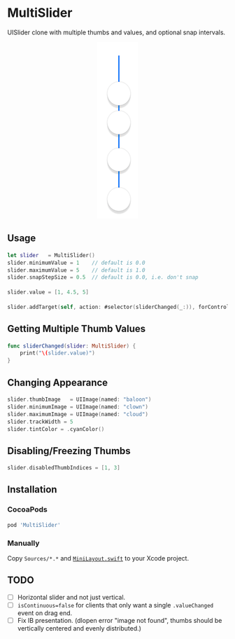 # MultiSlider
UISlider clone with multiple thumbs and values, and optional snap intervals.

<p align="center">
<img src="Screenshots/MultiSlider.png">
</p>

## Usage

```swift
let slider   = MultiSlider()
slider.minimumValue = 1    // default is 0.0
slider.maximumValue = 5    // default is 1.0
slider.snapStepSize = 0.5  // default is 0.0, i.e. don't snap

slider.value = [1, 4.5, 5]

slider.addTarget(self, action: #selector(sliderChanged(_:)), forControlEvents: .ValueChanged)
```

## Getting Multiple Thumb Values

```swift
func sliderChanged(slider: MultiSlider) {
    print("\(slider.value)")
}
```

## Changing Appearance

```swift
slider.thumbImage   = UIImage(named: "baloon")
slider.minimumImage = UIImage(named: "clown")
slider.maximumImage = UIImage(named: "cloud")
slider.trackWidth = 5
slider.tintColor = .cyanColor()
```

## Disabling/Freezing Thumbs

```swift
slider.disabledThumbIndices = [1, 3]
```

## Installation

### CocoaPods

```ruby
pod 'MultiSlider'
```

### Manually

Copy `Sources/*.*` and [`MiniLayout.swift`](https://github.com/yonat/MiniLayout) to your Xcode project.

## TODO

- [ ] Horizontal slider and not just vertical.
- [ ] `isContinuous=false` for clients that only want a single `.valueChanged` event on drag end.
- [ ] Fix IB presentation. (dlopen error "image not found", thumbs should be vertically centered and evenly distributed.)
